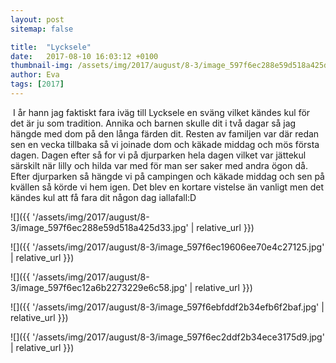 ```yaml
---
layout: post
sitemap: false

title:  "Lycksele"
date:   2017-08-10 16:03:12 +0100
thumbnail-img: /assets/img/2017/august/8-3/image_597f6ec288e59d518a425d33.jpg
author: Eva
tags: [2017]
---
```


 I år hann jag faktiskt fara iväg till Lycksele en sväng vilket kändes kul för det är ju som tradition. Annika och barnen skulle dit i två dagar så jag hängde med dom på den långa färden dit. Resten av familjen var där redan sen en vecka tillbaka så vi joinade dom och käkade middag och mös första dagen. Dagen efter så for vi på djurparken hela dagen vilket var jättekul särskilt när lilly och hilda var med för man ser saker med andra ögon då. Efter djurparken så hängde vi på campingen och käkade middag och sen på kvällen så körde vi hem igen. Det blev en kortare vistelse än vanligt men det kändes kul att få fara dit någon dag iallafall:D

![]({{ '/assets/img/2017/august/8-3/image_597f6ec288e59d518a425d33.jpg'  | relative_url }})

![]({{ '/assets/img/2017/august/8-3/image_597f6ec19606ee70e4c27125.jpg'  | relative_url }})

![]({{ '/assets/img/2017/august/8-3/image_597f6ec12a6b2273229e6c58.jpg'  | relative_url }})

![]({{ '/assets/img/2017/august/8-3/image_597f6ebfddf2b34efb6f2baf.jpg'  | relative_url }})

![]({{ '/assets/img/2017/august/8-3/image_597f6ec2ddf2b34ece3175d9.jpg'  | relative_url }})

